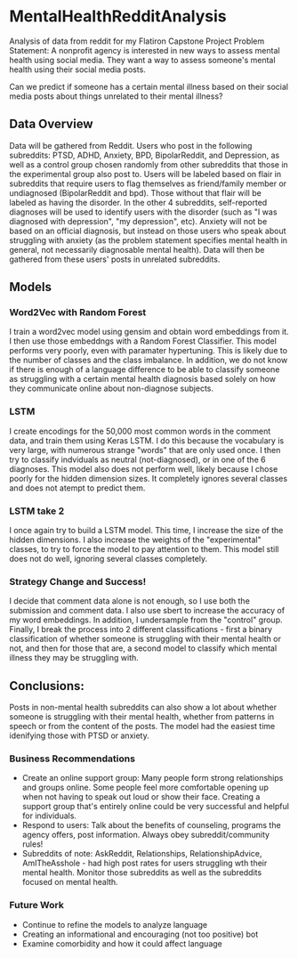# MentalHealthRedditAnalysis
Analysis of data from reddit for my Flatiron Capstone Project
Problem Statement:  A nonprofit agency is interested in new ways to assess mental health using social media.  They want a way to assess someone's mental health using their social media posts.

Can we predict if someone has a certain mental illness based on their social media posts about things unrelated to their mental illness?

## Data Overview

Data will be gathered from Reddit.   Users who post in the following subreddits: PTSD, ADHD, Anxiety, BPD, BipolarReddit, and Depression, as well as a control group chosen randomly from other subreddits that those in the experimental group also post to.
Users will be labeled based on flair in subreddits that require users to flag themselves as friend/family member or undiagnosed (BipolarReddit and bpd). Those without that flair will be labeled as having the disorder.   In the other 4 subreddits, self-reported diagnoses will be used to identify users with the disorder (such as "I was diagnosed with depression", "my depression", etc). Anxiety will not be based on an official diagnosis, but instead on those users who speak about struggling with anxiety (as the problem statement specifies mental health in general, not necessarily diagnosable mental health).  Data will then be gathered from these users' posts in unrelated subreddits.

## Models
### Word2Vec with Random Forest
I train a word2vec model using gensim and obtain word embeddings from it. I then use those embeddngs with a Random Forest Classifier. This model performs very poorly, even with paramater hypertuning. This is likely due to the number of classes and the class imbalance. In addition, we do not know if there is enough of a language difference to be able to classify someone as struggling with a certain mental health diagnosis based solely on how they communicate online about non-diagnose subjects.

### LSTM 
I create encodings for the 50,000 most common words in the comment data, and train them using Keras LSTM. I do this because the vocabulary is very large, with numerous strange "words" that are only used once.  I then try to classify indviduals as neutral (not-diagnosed), or in one of the 6 diagnoses.  This model also does not perform well, likely because I chose poorly for the hidden dimension sizes. It completely ignores several classes and does not atempt to predict them.  

### LSTM take 2
I once again try to build a LSTM model. This time, I increase the size of the hidden dimensions. I also increase the weights of the "experimental" classes, to try to force the model to pay attention to them. This model still does not do well, ignoring several classes completely.  

### Strategy Change and Success! 
I decide that comment data alone is not enough, so I use both the submission and comment data. I also use sbert to increase the accuracy of my word embeddings. In addition, I undersample from the "control" group. Finally, I break the process into 2 different classifications - first a binary classification of whether someone is struggling with their mental health or not, and then for those that are, a second model to classify which mental illness they may be struggling with.  

## Conclusions: 
Posts in non-mental health subreddits can also show a lot about whether someone is struggling with their mental health, whether from patterns in speech or from the content of the posts. The model had the easiest time idenifying those with PTSD or anxiety. 

### Business Recommendations
*   Create an online support group: Many people form strong relationships and groups online.  Some people feel more comfortable opening up when not having to speak out loud or show their face.  Creating a support group that's entirely online could be very successful and helpful for individuals. 
*   Respond to users: Talk about the benefits of counseling, programs the agency offers, post information.  Always obey subreddit/community rules! 
*   Subreddits of note: AskReddit, Relationships, RelationshipAdvice, AmITheAsshole - had high post rates for users struggling wth their mental health.  Monitor those subreddits as well as the subreddits focused on mental health. 

### Future Work
*   Continue to refine the models to analyze language
*   Creating an informational and encouraging (not too positive) bot 
*   Examine comorbidity and how it could affect language
